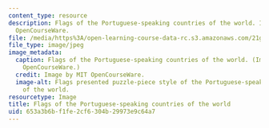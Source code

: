 ```yaml
---
content_type: resource
description: Flags of the Portuguese-speaking countries of the world. Image by MIT
  OpenCourseWare.
file: /media/https%3A/open-learning-course-data-rc.s3.amazonaws.com/21g-801-portuguese-i-fall-2011/653a3b6bf1fe2cf6304b29973e9c64a7_21g-801f11.jpg
file_type: image/jpeg
image_metadata:
  caption: Flags of the Portuguese-speaking countries of the world. (Image by MIT
    OpenCourseWare.)
  credit: Image by MIT OpenCourseWare.
  image-alt: Flags presented puzzle-piece style of the Portuguese-speaking countries
    of the world.
resourcetype: Image
title: Flags of the Portuguese-speaking countries of the world
uid: 653a3b6b-f1fe-2cf6-304b-29973e9c64a7
---
```


